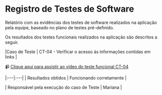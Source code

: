# Registro de Testes de Software

Relatório com as evidências dos testes de software realizados na aplicação pela equipe, baseado no plano de testes pré-definido.

Os resultados dos testes funcionais realizados na aplicação são descritos a seguir.

|Caso de Teste    | CT-04 - Verificar o acesso ás informações contidas em links |

📹 [Clique aqui para assistir ao vídeo do teste funcional CT-04](testes/teste_informativos_04.mp4)

|:---|:---|
| Resultados obtidos | Funcionando corretamente |

| Responsável pela execução do caso de Teste | Mariana |




